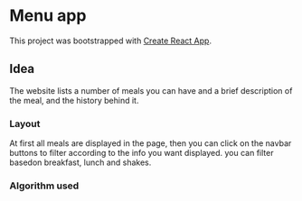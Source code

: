 # Menu app

This project was bootstrapped with [Create React App](https://github.com/facebook/create-react-app).

## Idea

The website lists a number of meals you can have and a brief description of the meal, and the history behind it.

### Layout
At first all meals are displayed in the page, then you can click on the navbar buttons to filter according to the
info you want displayed. you can filter basedon breakfast, lunch and shakes.


### Algorithm used





